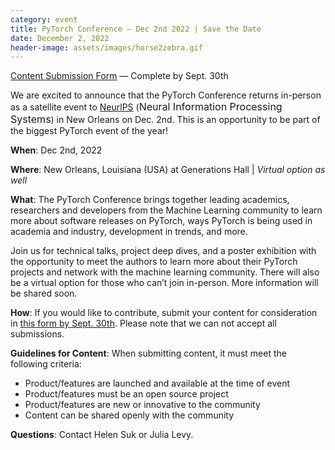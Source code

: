 ```yaml
---
category: event
title: PyTorch Conference – Dec 2nd 2022 | Save the Date 
date: December 2, 2022
header-image: assets/images/horse2zebra.gif
---
```


[Content Submission Form](https://docs.google.com/forms/d/121ptOuhqhmcPev9g5Zt2Ffl-NtB_oeyFk5CWjumUVLQ/edit) — Complete by Sept. 30th

We are excited to announce that the PyTorch Conference returns in-person as a satellite event to [NeurlPS](https://nips.cc/) (<font size="3">Neural Information Processing Systems</font>) in New Orleans on Dec. 2nd. This is an opportunity to be part of the biggest PyTorch event of the year!

**When**: Dec 2nd, 2022

**Where**: New Orleans, Louisiana (USA) at Generations Hall | *Virtual option as well*

**What**: The PyTorch Conference brings together leading academics, researchers and developers from the Machine Learning community to learn more about software releases on PyTorch, ways PyTorch is being used in academia and industry, development in trends, and more.

Join us for technical talks, project deep dives, and a poster exhibition with the opportunity to meet the authors to learn more about their PyTorch projects and network with the machine learning community. There will also be a virtual option for those who can’t join in-person. More information will be shared soon. 

**How**: If you would like to contribute, submit your content for consideration in [this form by Sept. 30th](https://forms.gle/A92Y1h9U4cDjYjnK9). Please note that we can not accept all submissions.

**Guidelines for Content**: When submitting content, it must meet the following criteria:
- Product/features are launched and available at the time of event
- Product/features must be an open source project
- Product/features are new or innovative to the community
- Content can be shared openly with the community

**Questions**: Contact Helen Suk or Julia Levy.